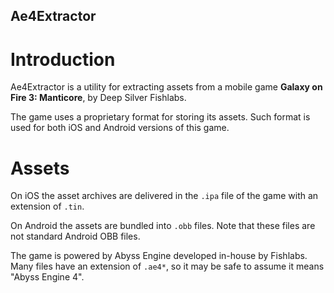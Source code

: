 ## Ae4Extractor
# Introduction
Ae4Extractor is a utility for extracting assets from a mobile game **Galaxy on Fire 3: Manticore**, by Deep Silver Fishlabs. 

The game uses a proprietary format for storing its assets. Such format is used for both iOS and Android versions of this game.

# Assets
On iOS the asset archives are delivered in the `.ipa` file of the game with an extension of `.tin`.

On Android the assets are bundled into `.obb` files. Note that these files are not standard Android OBB files.

The game is powered by Abyss Engine developed in-house by Fishlabs. Many files have an extension of `.ae4*`, so it may be safe to assume it means "Abyss Engine 4".